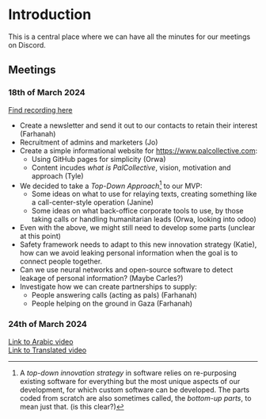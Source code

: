 # Introduction

This is a central place where we can have all the minutes for our meetings on Discord.

## Meetings

### 18th of March 2024 

[Find recording here](18.03.2024.m4a)

- Create a newsletter and send it out to our contacts to retain their interest (Farhanah)
- Recruitment of admins and marketers (Jo)
- Create a simple informational website for https://www.palcollective.com:
    - Using GitHub pages for simplicity (Orwa)
    - Content incudes _what is PalCollective_, vision, motivation and approach (Tyle)
- We decided to take a _Top-Down Approach_[^1] to our MVP:
    - Some ideas on what to use for relaying texts, creating something like a call-center-style operation (Janine)
    - Some ideas on what back-office corporate tools to use, by those taking calls or handling humanitarian leads (Orwa,
      looking into odoo)
- Even with the above, we might still need to develop some parts (unclear at this point)
- Safety framework needs to adapt to this new innovation strategy (Katie), how can we avoid leaking personal information
  when the goal is to connect people together.
- Can we use neural networks and open-source software to detect leakage of personal information? (Maybe Carles?)
- Investigate how we can create partnerships to supply:
    - People answering calls (acting as pals) (Farhanah)
    - People helping on the ground in Gaza (Farhanah) 

[^1]: A _top-down innovation strategy_ in software relies on re-purposing existing software for everything but
the most unique aspects of our development, for which custom software can be developed. The parts coded from
scratch are also sometimes called, the _bottom-up parts_, to mean just that. (is this clear?)

### 24th of March 2024

[Link to Arabic video](./https://palcollective.github.io/meetings/original_video.mp4)  
[Link to Translated video](./https://palcollective.github.io/meetings/translated_video.mp4)
